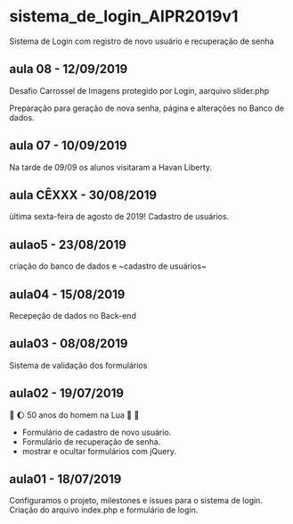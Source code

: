 # sistema_de_login_AIPR2019v1
Sistema de Login com registro de novo usuário e recuperação de senha

## aula 08 - 12/09/2019
Desafio Carrossel de Imagens protegido por Login, aarquivo slider.php

Preparação para geração de nova senha, página e alterações no Banco de dados.

## aula 07 - 10/09/2019
Na tarde de 09/09 os alunos visitaram a Havan Liberty.

## aula CÊXXX - 30/08/2019
ùltima sexta-feira de agosto de 2019!
Cadastro de usuários.

## aulao5 - 23/08/2019
criação do banco de dados e ~cadastro de usuários~

## aula04 - 15/08/2019
Recepeção de dados no Back-end

## aula03 - 08/08/2019
Sistema de validação dos formulários

## aula02 - 19/07/2019 
:rocket: :moon: 50 anos do homem na Lua 🌝 🌚

* Formulário de cadastro de novo usuário.
* Formulário de recuperação de senha.
* mostrar e ocultar formulários com jQuery.

## aula01 - 18/07/2019
Configuramos o projeto, milestones e issues para o sistema de login.
Criação do arquivo index.php e formulário de login.
